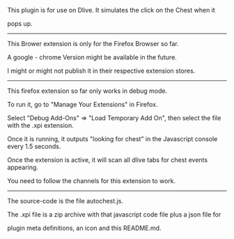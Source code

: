 This plugin is for use on Dlive. It simulates the click on the Chest when it

pops up.

-----------------------------------------------------------------------------------------

This Brower extension is only for the Firefox Browser so far.

A google - chrome Version might be available in the future.

I might or might not publish it in their respective extension stores.

-----------------------------------------------------------------------------------------

This firefox extension so far only works in debug mode.

To run it, go to "Manage Your Extensions" in Firefox.

Select "Debug Add-Ons" => "Load Temporary Add On", then select the file with the .xpi extension.

Once it is running, it outputs "looking for chest" in the Javascript console every 1.5 seconds.

Once the extension is active, it will scan all dlive tabs for chest events appearing.

You need to follow the channels for this extension to work.

-----------------------------------------------------------------------------------------

The source-code is the file autochest.js.

The .xpi file is a zip archive with that javascript code file plus a json file for

plugin meta definitions, an icon and this README.md.


